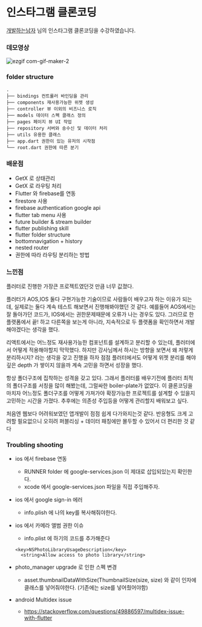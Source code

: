 # 인스타그램 클론코딩

[개발하는남자](https://www.youtube.com/playlist?list=PLgRxBCVPaZ_1iBe1v3-ZSSzHGdQo7AZPq) 님의 인스타그램 클론코딩을 수강하였습니다.




### 데모영상

![ezgif com-gif-maker-2](https://user-images.githubusercontent.com/69495129/183050665-3a4f4bf3-bbfd-4793-b136-b7cae64eeabc.gif)

### folder structure

```
.
├── bindings 컨트롤러 바인딩을 관리
├── components 재사용가능한 위젯 생성
├── controller 뷰 이외의 비즈니스 로직
├── models 데이터 스펙 클래스 정의
├── pages 페이지 뷰 UI 작업
├── repository 서버와 송수신 및 데이터 처리
├── utils 유용한 클래스 
├── app.dart 권한이 있는 유저의 시작점
└── root.dart 권한에 따른 분기

```

### 배운점

- GetX 로 상태관리 
- GetX 로 라우팅 처리
- Flutter 와 firebase를 연동
- firestore 사용
- firebase authentication google api 
- flutter tab menu 사용
- future builder & stream builder
- flutter publishing skill
- flutter folder structure
- bottomnavigation + history
- nested router
- 권한에 따라 라우팅 분리하는 방법

### 느낀점

플러터로 진행한 가장큰 프로젝트였던것 만큼 너무 값졌다.

플러터가 AOS,IOS 둘다 구현가능한 기술이므로 사람들이 배우고자 하는 이유가 되는데, 실제로는 둘다 계속 테스트 해보면서 진행해봐야했던 것 같다.
예를들어 AOS에서는 잘 돌아가던 코드가, IOS에서는 권한문제때문에 오류가 나는 경우도 있다. 그러므로 한 플랫폼에서 끝! 하고 다른쪽을 보는게 아니라, 지속적으로 두 플랫폼을 확인하면서 개발해야겠다는 생각을 했다.

리액트에서는 어느정도 재사용가능한 컴포넌트를 설계하고 분리할 수 있는데, 플러터에서 어떻게 적용해야할지 막막했다. 하지만 강사님께서 하시는 방향을 보면서 왜 저렇게 분리하시지? 라는 생각을 갖고 진행을 하자 점점 플러터에서도 어떻게 위젯 분리를 해야 깊은 depth 가 쌓이지 않을까 계속 고민을 하면서 성장을 했다.

항상 폴더구조에 집착하는 성격을 갖고 있다. 그래서 플러터를 배우기전에 플러터 최적의 폴더구조를 서칭을 많이 해봤는데, 그럴싸한 boiler-plate가 없었다. 이 클론코딩을 마치자 어느정도 폴더구조를 어떻게 가져가야 확장가능한 프로젝트를 설계할 수 있을지 고민하는 시간을 가졌다. 추후에는 의존성 주입등을 어떻게 관리할지 배워보고 싶다.

처음엔 웹보다 어려워보였던 앱개발이 점점 쉽게 다가와지는것 같다. 반응형도 크게 고려할 필요없으니 오히려 퍼블리싱 + 데이터 패칭에만 몰두할 수 있어서 더 편리한 것 같다

### Troubling shooting

- ios 에서 firebase 연동
  - RUNNER folder 에 google-services.json 이 제대로 삽입되있는지 확인한다.
  - xcode 에서 google-services.json 파일을 직접 주입해주자.

- ios 에서 google sign-in 에러
  - info.plish 에 나의 key를 복사해줘야한다.

- ios 에서 카메라 앨범 권한 이슈
  - info.plist 에 하기의 코드를 추가해준다
  
  ```
  <key>NSPhotoLibraryUsageDescription</key>
	<string>Allow access to photo library</string>
  ```

- photo_manager upgrade 로 인한 스펙 변경
  - asset.thumbnailDataWithSize(ThumbnailSize(size, size) 와 같이 인자에 클래스를 넣어줘야한다. (기존에는 size를 넣어줬어야함)
  
- android Multidex issue
  - https://stackoverflow.com/questions/49886597/multidex-issue-with-flutter
